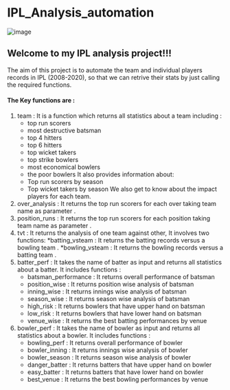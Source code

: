 # IPL_Analysis_automation

![image](https://github.com/chandranshuanalyst/IPL_Analysis_automation/assets/91171166/9124e868-f8fb-4dfa-84ba-4a1594744775)

## Welcome to my IPL analysis project!!!

The aim of this project is to automate the team and individual players records in IPL (2008-2020),
so that we can retrive their stats by just calling the required functions.

#### The Key functions are :
1. team : It is a function which returns all statistics about a team including :
   * top run scorers
   * most destructive batsman
   * top 4 hitters
   * top 6 hitters
   * top wicket takers
   * top strike bowlers
   * most economical bowlers
   * the poor bowlers
   It also provides information about:
   * Top run scorers by season
   * Top wicket takers by season
   We also get to know about the impact players for each team.
2. over_analysis : It returns the top run scorers for each over taking team name as parameter .
3. position_runs : It returns the top run scorers for each position taking team name as parameter .
4. tvt : It returns the analysis of one team against other,
   It involves two functions:
   *batting_vsteam : It returns the batting records versus a bowling team .
   *bowling_vsteam : It returns the bowling records versus a batting team .
5. batter_perf : It takes the name of batter as input and returns all statistics about a batter.
It includes functions :
    * batsman_performance : It returns overall performance of batsman
    * position_wise       : It returns position wise analysis of batsman
    * inning_wise         : It returns innings wise analysis of batsman
    * season_wise         : It returns season wise analysis of batsman
    * high_risk           : It returns bowlers that have upper hand on batsman
    * low_risk            : It returns bowlers that have lower hand on batsman
    * venue_wise          : It returns the best batting performances by venue
6. bowler_perf : It takes the name of bowler as input and returns all statistics about a bowler.
It includes functions :
    * bowling_perf        : It returns overall performance of bowler
    * bowler_inning       : It returns innings wise analysis of bowler
    * bowler_season       : It returns season wise analysis of bowler
    * danger_batter       : It returns batters that have upper hand on bowler
    * easy_batter         : It returns batters that have lower hand on bowler
    * best_venue          : It returns the best bowling performances by venue
